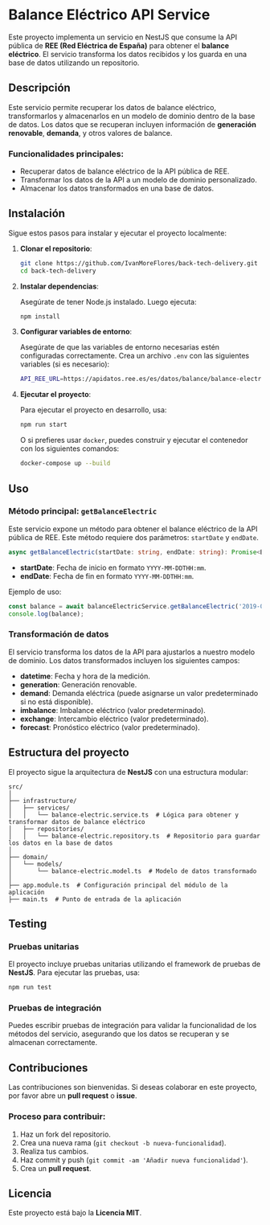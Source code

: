 
# Balance Eléctrico API Service

Este proyecto implementa un servicio en NestJS que consume la API pública de **REE (Red Eléctrica de España)** para obtener el **balance eléctrico**. El servicio transforma los datos recibidos y los guarda en una base de datos utilizando un repositorio.

## Descripción

Este servicio permite recuperar los datos de balance eléctrico, transformarlos y almacenarlos en un modelo de dominio dentro de la base de datos. Los datos que se recuperan incluyen información de **generación renovable**, **demanda**, y otros valores de balance.

### Funcionalidades principales:
- Recuperar datos de balance eléctrico de la API pública de REE.
- Transformar los datos de la API a un modelo de dominio personalizado.
- Almacenar los datos transformados en una base de datos.

## Instalación

Sigue estos pasos para instalar y ejecutar el proyecto localmente:

1. **Clonar el repositorio**:

   ```bash
   git clone https://github.com/IvanMoreFlores/back-tech-delivery.git
   cd back-tech-delivery
   ```

2. **Instalar dependencias**:

   Asegúrate de tener Node.js instalado. Luego ejecuta:

   ```bash
   npm install
   ```

3. **Configurar variables de entorno**:

   Asegúrate de que las variables de entorno necesarias estén configuradas correctamente. Crea un archivo `.env` con las siguientes variables (si es necesario):

   ```bash
   API_REE_URL=https://apidatos.ree.es/es/datos/balance/balance-electrico
   ```

4. **Ejecutar el proyecto**:

   Para ejecutar el proyecto en desarrollo, usa:

   ```bash
   npm run start
   ```

   O si prefieres usar `docker`, puedes construir y ejecutar el contenedor con los siguientes comandos:

   ```bash
   docker-compose up --build
   ```

## Uso

### Método principal: `getBalanceElectric`

Este servicio expone un método para obtener el balance eléctrico de la API pública de REE. Este método requiere dos parámetros: `startDate` y `endDate`.

```ts
async getBalanceElectric(startDate: string, endDate: string): Promise<BalanceElectric[]>;
```

- **startDate**: Fecha de inicio en formato `YYYY-MM-DDTHH:mm`.
- **endDate**: Fecha de fin en formato `YYYY-MM-DDTHH:mm`.

Ejemplo de uso:

```ts
const balance = await balanceElectricService.getBalanceElectric('2019-01-01T00:00', '2019-01-31T23:59');
console.log(balance);
```

### Transformación de datos

El servicio transforma los datos de la API para ajustarlos a nuestro modelo de dominio. Los datos transformados incluyen los siguientes campos:

- **datetime**: Fecha y hora de la medición.
- **generation**: Generación renovable.
- **demand**: Demanda eléctrica (puede asignarse un valor predeterminado si no está disponible).
- **imbalance**: Imbalance eléctrico (valor predeterminado).
- **exchange**: Intercambio eléctrico (valor predeterminado).
- **forecast**: Pronóstico eléctrico (valor predeterminado).

## Estructura del proyecto

El proyecto sigue la arquitectura de **NestJS** con una estructura modular:

```
src/
│
├── infrastructure/
│   ├── services/
│   │   └── balance-electric.service.ts  # Lógica para obtener y transformar datos de balance eléctrico
│   ├── repositories/
│   │   └── balance-electric.repository.ts  # Repositorio para guardar los datos en la base de datos
│
├── domain/
│   └── models/
│       └── balance-electric.model.ts  # Modelo de datos transformado
│
├── app.module.ts  # Configuración principal del módulo de la aplicación
├── main.ts  # Punto de entrada de la aplicación
```

## Testing

### Pruebas unitarias

El proyecto incluye pruebas unitarias utilizando el framework de pruebas de **NestJS**. Para ejecutar las pruebas, usa:

```bash
npm run test
```

### Pruebas de integración

Puedes escribir pruebas de integración para validar la funcionalidad de los métodos del servicio, asegurando que los datos se recuperan y se almacenan correctamente.

## Contribuciones

Las contribuciones son bienvenidas. Si deseas colaborar en este proyecto, por favor abre un **pull request** o **issue**.

### Proceso para contribuir:

1. Haz un fork del repositorio.
2. Crea una nueva rama (`git checkout -b nueva-funcionalidad`).
3. Realiza tus cambios.
4. Haz commit y push (`git commit -am 'Añadir nueva funcionalidad'`).
5. Crea un **pull request**.

## Licencia

Este proyecto está bajo la **Licencia MIT**.
